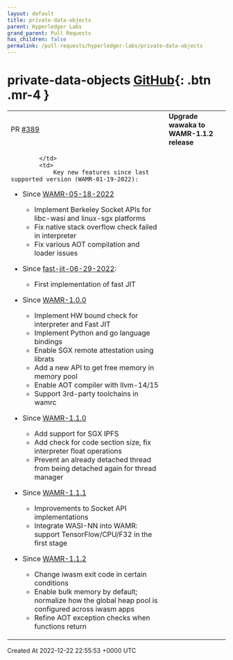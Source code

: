 ```yaml
---
layout: default
title: private-data-objects
parent: Hyperledger Labs
grand_parent: Pull Requests
has_children: false
permalink: /pull-requests/hyperledger-labs/private-data-objects
---
```


# private-data-objects <span class="fs-3 right-align">[GitHub](https://github.com/hyperledger-labs/private-data-objects){: .btn .mr-4 }</span>


<div>
    <table>
        <tr>
            <td>
                PR <a href="https://github.com/hyperledger-labs/private-data-objects/pull/389" class=".btn">#389</a>
            </td>
            <td>
                <b>
                    Upgrade wawaka to WAMR-1.1.2 release
                </b>
            </td>
        </tr>
        <tr>
            <td>
                
            </td>
            <td>
                Key new features since last supported version (WAMR-01-19-2022):

- Since [WAMR-05-18-2022](https://github.com/bytecodealliance/wasm-micro-runtime/releases/tag/WAMR-05-18-2022)
  * Implement Berkeley Socket APIs for libc-wasi and linux-sgx platforms
  * Fix native stack overflow check failed in interpreter
  * Fix various AOT compilation and loader issues

- Since [fast-jit-06-29-2022](https://github.com/bytecodealliance/wasm-micro-runtime/releases/tag/fast-jit-06-29-2022):
  * First implementation of fast JIT

- Since [WAMR-1.0.0](https://github.com/bytecodealliance/wasm-micro-runtime/releases/tag/WAMR-1.0.0)
  * Implement HW bound check for interpreter and Fast JIT
  * Implement Python and go language bindings
  * Enable SGX remote attestation using librats
  * Add a new API to get free memory in memory pool
  * Enable AOT compiler with llvm-14/15
  * Support 3rd-party toolchains in wamrc

- Since [WAMR-1.1.0](https://github.com/bytecodealliance/wasm-micro-runtime/releases/tag/WAMR-1.1.0)
  * Add support for SGX IPFS
  * Add check for code section size, fix interpreter float operations
  * Prevent an already detached thread from being detached again for thread manager

- Since [WAMR-1.1.1](https://github.com/bytecodealliance/wasm-micro-runtime/releases/tag/WAMR-1.1.1)
  * Improvements to Socket API implementations
  * Integrate WASI-NN into WAMR: support TensorFlow/CPU/F32 in the first stage

- Since [WAMR-1.1.2](https://github.com/bytecodealliance/wasm-micro-runtime/releases/tag/WAMR-1.1.2)
  * Change iwasm exit code in certain conditions
  * Enable bulk memory by default; normalize how the global heap pool is configured across iwasm apps
  * Refine AOT exception checks when functions return
            </td>
        </tr>
    </table>
    <div class="right-align">
        Created At 2022-12-22 22:55:53 +0000 UTC
    </div>
</div>

